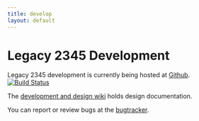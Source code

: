 ```yaml
---
title: develop
layout: default
---
```


# Legacy 2345 Development

Legacy 2345 development is currently being hosted at
[Github](https://github.com/legacy2345/development). [![Build Status](https://travis-ci.org/legacy2345/v3.svg?branch=master)](https://travis-ci.org/legacy2345/v3)

The [development and design wiki](https://github.com/legacy2345/development/wiki) holds design documentation.

You can report or review bugs at the [bugtracker](https://github.com/legacy2345/v3/issues).
